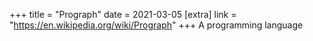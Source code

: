 +++
title = "Prograph"
date = 2021-03-05
[extra]
link = "https://en.wikipedia.org/wiki/Prograph"
+++
A programming language

